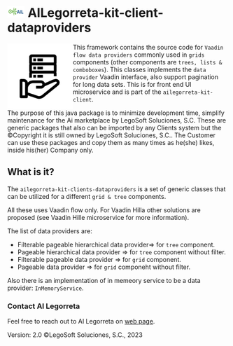# <img height="25" src="./images/AILLogoSmall.png" width="40"/> AILegorreta-kit-client-dataproviders

<a href="https://www.legosoft.com.mx"><img height="150px" src="./images/Dataproviders.png" alt="AI Legorreta" align="left"/></a>
This framework contains the source code for `Vaadin flow data providers` commonly used in
`grids` components (other components are `trees, lists & comboboxes`). This classes implements the
`data provider` Vaadin interface, also support pagination for long data sets. This is for 
front end UI microservice and is part of the `ailegorreta-kit-client`.

The purpose of this java package is to minimize development time, simplify maintenance for the Ai marketplace by
LegoSoft Soluciones, S.C. These are generic packages that also can be imported by any Clients system but the
©Copyright it is still owned by LegoSoft Soluciones, S.C.. The Customer can use these packages and copy them
as many times as he(she) likes, inside his(her) Company only.

## What is it?

The `ailegorreta-kit-clients-dataproviders` is a set of generic classes that can be utilized for a different
`grid & tree` components.

All these uses Vaadin flow only. For Vaadin Hilla other solutions are proposed (see 
Vaadin Hille microservice for more information).

The list of data providers are:
 
- Filterable pageable hierarchical data provider=> for `tree` component.
- Pageable hierarchical data provider => for `tree` component without filter.
- Filterable pageable data provider => for `grid` component.
- Pageable data provider => for `grid` componeht without filter.

Also there is an implementation of in memeory service to be a data provider: `InMemoryService`.

### Contact AI Legorreta

Feel free to reach out to AI Legorreta on [web page](https://legosoft.com.mx).


Version: 2.0
©LegoSoft Soluciones, S.C., 2023